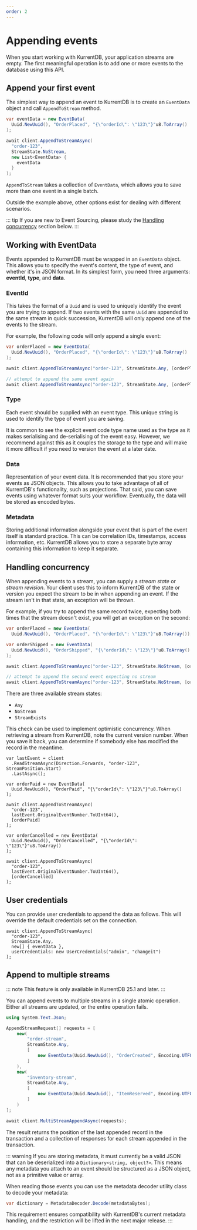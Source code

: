 ```yaml
---
order: 2
---
```


# Appending events

When you start working with KurrentDB, your application streams are empty. The
first meaningful operation is to add one or more events to the database using
this API.

## Append your first event

The simplest way to append an event to KurrentDB is to create an `EventData` object and call `AppendToStream` method.

```cs
var eventData = new EventData(
  Uuid.NewUuid(), "OrderPlaced", "{\"orderId\": \"123\"}"u8.ToArray()
);

await client.AppendToStreamAsync(
  "order-123",
  StreamState.NoStream,
  new List<EventData> {
    eventData
  }
);
```

`AppendToStream` takes a collection of `EventData`, which allows you to save more than one event in a single batch.
 
Outside the example above, other options exist for dealing with different scenarios. 

::: tip
If you are new to Event Sourcing, please study the [Handling concurrency](#handling-concurrency) section below.
:::

## Working with EventData

Events appended to KurrentDB must be wrapped in an `EventData` object. This allows you to specify the event's content, the type of event, and whether it's in JSON format. In its simplest form, you need three arguments:  **eventId**, **type**, and **data**.

### EventId

This takes the format of a `Uuid` and is used to uniquely identify the event you are trying to append. If two events with the same `Uuid` are appended to the same stream in quick succession, KurrentDB will only append one of the events to the stream. 

For example, the following code will only append a single event:

```cs
var orderPlaced = new EventData(
  Uuid.NewUuid(), "OrderPlaced", "{\"orderId\": \"123\"}"u8.ToArray()
);

await client.AppendToStreamAsync("order-123", StreamState.Any, [orderPlaced]);

// attempt to append the same event again
await client.AppendToStreamAsync("order-123", StreamState.Any, [orderPlaced]);
```

### Type

Each event should be supplied with an event type. This unique string is used to identify the type of event you are saving. 

It is common to see the explicit event code type name used as the type as it makes serialising and de-serialising of the event easy. However, we recommend against this as it couples the storage to the type and will make it more difficult if you need to version the event at a later date.

### Data

Representation of your event data. It is recommended that you store your events as JSON objects.  This allows you to take advantage of all of KurrentDB's functionality, such as projections. That said, you can save events using whatever format suits your workflow. Eventually, the data will be stored as encoded bytes.

### Metadata

Storing additional information alongside your event that is part of the event itself is standard practice. This can be correlation IDs, timestamps, access information, etc. KurrentDB allows you to store a separate byte array containing this information to keep it separate.

## Handling concurrency

When appending events to a stream, you can supply a *stream state* or *stream revision*. Your client uses this to inform KurrentDB of the state or version you expect the stream to be in when appending an event. If the stream isn't in that state, an exception will be thrown. 

For example, if you try to append the same record twice, expecting both times that the stream doesn't exist, you will get an exception on the second:

```cs
var orderPlaced = new EventData(
  Uuid.NewUuid(), "OrderPlaced", "{\"orderId\": \"123\"}"u8.ToArray());

var orderShipped = new EventData(
  Uuid.NewUuid(), "OrderShipped", "{\"orderId\": \"123\"}"u8.ToArray()
);

await client.AppendToStreamAsync("order-123", StreamState.NoStream, [orderPlaced]);

// attempt to append the second event expecting no stream
await client.AppendToStreamAsync("order-123", StreamState.NoStream, [orderShipped]);
```

There are three available stream states: 
- `Any`
- `NoStream`
- `StreamExists`

This check can be used to implement optimistic concurrency. When retrieving a
stream from KurrentDB, note the current version number. When you save it
back, you can determine if somebody else has modified the record in the
meantime.

```cs{1-3,11,21}
var lastEvent = client
  .ReadStreamAsync(Direction.Forwards, "order-123", StreamPosition.Start)
  .LastAsync();

var orderPaid = new EventData(
  Uuid.NewUuid(), "OrderPaid", "{\"orderId\": \"123\"}"u8.ToArray()
);

await client.AppendToStreamAsync(
  "order-123",
  lastEvent.OriginalEventNumber.ToUInt64(),
  [orderPaid]
);

var orderCancelled = new EventData(
  Uuid.NewUuid(), "OrderCancelled", "{\"orderId\": \"123\"}"u8.ToArray()
);

await client.AppendToStreamAsync(
  "order-123",
  lastEvent.OriginalEventNumber.ToUInt64(),
  [orderCancelled]
);
```

## User credentials

You can provide user credentials to append the data as follows. This will override the default credentials set on the connection.

```cs{5}
await client.AppendToStreamAsync(
  "order-123",
  StreamState.Any,
  new[] { eventData },
  userCredentials: new UserCredentials("admin", "changeit")
);
```

## Append to multiple streams

::: note
This feature is only available in KurrentDB 25.1 and later. 
:::

You can append events to multiple streams in a single atomic operation. Either all streams are updated, or the entire operation fails.

```cs
using System.Text.Json;

AppendStreamRequest[] requests = [
	new(
		"order-stream",
		StreamState.Any,
		[
			new EventData(Uuid.NewUuid(), "OrderCreated", Encoding.UTF8.GetBytes("{\"orderId\": \"21345\", \"amount\": 99.99}"))
		]
	),
	new(
		"inventory-stream",
		StreamState.Any,
		[
			new EventData(Uuid.NewUuid(), "ItemReserved", Encoding.UTF8.GetBytes("{\"itemId\": \"abc123\", \"quantity\": 2}"))
		]
	)
];

await client.MultiStreamAppendAsync(requests);
```

The result returns the position of the last appended record in the transaction and a collection of responses for each stream appended in the transaction.

::: warning
If you are storing metadata, it must currently be a valid JSON that can be deserialized into a
`Dictionary<string, object?>`. This means any metadata you attach to an event should be structured as a JSON object, not as a primitive value or array.

When reading those events you can use the metadata decoder utility class to decode your metadata:
```cs
var dictionary = MetadataDecoder.Decode(metadataBytes);
```

This requirement ensures compatibility with KurrentDB's current metadata handling, and the restriction will be lifted in the next major release.
:::
